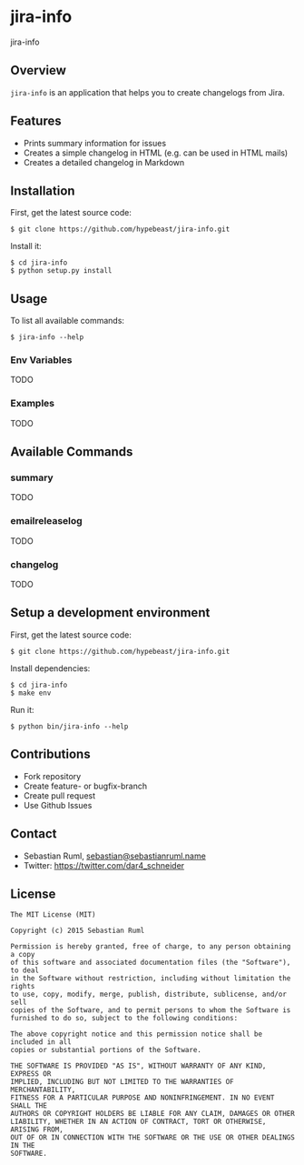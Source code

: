 # jira-info

jira-info

## Overview

`jira-info` is an application that helps you to create changelogs from Jira.

## Features

  * Prints summary information for issues
  * Creates a simple changelog in HTML (e.g. can be used in HTML mails)
  * Creates a detailed changelog in Markdown

## Installation

First, get the latest source code:

    $ git clone https://github.com/hypebeast/jira-info.git

Install it:

    $ cd jira-info
    $ python setup.py install

## Usage

To list all available commands:

    $ jira-info --help

### Env Variables

TODO

### Examples

TODO

## Available Commands

### summary

TODO

### emailreleaselog

TODO

### changelog

TODO


##  Setup a development environment

First, get the latest source code:

    $ git clone https://github.com/hypebeast/jira-info.git

Install dependencies:

    $ cd jira-info
    $ make env

Run it:
  
    $ python bin/jira-info --help

## Contributions

  * Fork repository
  * Create feature- or bugfix-branch
  * Create pull request
  * Use Github Issues

## Contact

  * Sebastian Ruml, <sebastian@sebastianruml.name>
  * Twitter: https://twitter.com/dar4_schneider

## License

```
The MIT License (MIT)

Copyright (c) 2015 Sebastian Ruml

Permission is hereby granted, free of charge, to any person obtaining a copy
of this software and associated documentation files (the "Software"), to deal
in the Software without restriction, including without limitation the rights
to use, copy, modify, merge, publish, distribute, sublicense, and/or sell
copies of the Software, and to permit persons to whom the Software is
furnished to do so, subject to the following conditions:

The above copyright notice and this permission notice shall be included in all
copies or substantial portions of the Software.

THE SOFTWARE IS PROVIDED "AS IS", WITHOUT WARRANTY OF ANY KIND, EXPRESS OR
IMPLIED, INCLUDING BUT NOT LIMITED TO THE WARRANTIES OF MERCHANTABILITY,
FITNESS FOR A PARTICULAR PURPOSE AND NONINFRINGEMENT. IN NO EVENT SHALL THE
AUTHORS OR COPYRIGHT HOLDERS BE LIABLE FOR ANY CLAIM, DAMAGES OR OTHER
LIABILITY, WHETHER IN AN ACTION OF CONTRACT, TORT OR OTHERWISE, ARISING FROM,
OUT OF OR IN CONNECTION WITH THE SOFTWARE OR THE USE OR OTHER DEALINGS IN THE
SOFTWARE.
```
